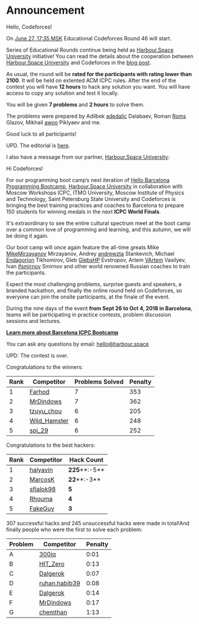 # Announcement

Hello, Codeforces!

On [June 27, 17:35 MSK](https://codeforces.com/https://www.timeanddate.com/worldclock/fixedtime.html?day=27&month=6&year=2018&hour=17&min=35&sec=0&p1=166) Educational Codeforces Round 46 will start. 

Series of Educational Rounds continue being held as [Harbour.Space University](https://codeforces.com/https://harbour.space/) initiative! You can read the details about the cooperation between [Harbour.Space University](https://codeforces.com/https://harbour.space/) and Codeforces in the [blog post](//codeforces.com/blog/entry/51208).

As usual, the round will be **rated for the participants with rating lower than 2100**. It will be held on extented ACM ICPC rules. After the end of the contest you will have **12 hours** to hack any solution you want. You will have access to copy any solution and test it locally.

You will be given **7 problems** and **2 hours** to solve them.

The problems were prepared by Adilbek [adedalic](https://codeforces.com/profile/adedalic "Master adedalic") Dalabaev, Roman [Roms](https://codeforces.com/profile/Roms "International Master Roms") Glazov, Mikhail [awoo](https://codeforces.com/profile/awoo "Candidate Master awoo") Piklyaev and me.

Good luck to all participants!

UPD. The editorial is [here](//codeforces.com/blog/entry/60288).

I also have a message from our partner, [Harbour.Space University](https://codeforces.com/https://harbour.space/):

Hi Codeforces!

For our programming boot camp’s next iteration of [Hello Barcelona Programming Bootcamp](http://in.harbour.space/icpc/acm-icpc-hello-barcelona-bootcamp-autumn-2018?utm_source=partners&utm_medium=codeforces), [Harbour.Space University](https://codeforces.com/https://harbour.space/) in collaboration with Moscow Workshops ICPC, ITMO University, Moscow Institute of Physics and Technology, Saint Petersburg State University and Codeforces is bringing the best training practices and coaches to Barcelona to prepare 150 students for winning medals in the next **ICPC World Finals**.

It's extraordinary to see the entire cultural spectrum meet at the boot camp over a common love of programming and learning, and this autumn, we will be doing it again.

Our boot camp will once again feature the all-time greats Mike [MikeMirzayanov](https://codeforces.com/profile/MikeMirzayanov "Headquarters, MikeMirzayanov") Mirzayanov, Andrey [andrewzta](https://codeforces.com/profile/andrewzta "Grandmaster andrewzta") Stankevich, Michael [Endagorion](https://codeforces.com/profile/Endagorion "International Grandmaster Endagorion") Tikhomirov, Gleb [GlebsHP](https://codeforces.com/profile/GlebsHP "International Grandmaster GlebsHP") Evstropov, Artem [VArtem](https://codeforces.com/profile/VArtem "International Grandmaster VArtem") Vasilyev, Ivan [ifsmirnov](https://codeforces.com/profile/ifsmirnov "Grandmaster ifsmirnov") Smirnov and other world renowned Russian coaches to train the participants.

Expect the most challenging problems, surprise guests and speakers, a branded hackathon, and finally the online round held on Codeforces, so everyone can join the onsite participants, at the finale of the event.

During the nine days of the event **from Sept 26 to Oct 4, 2018 in Barcelona**, teams will be participating in practice contests, problem discussion sessions and lectures.

[**Learn more about Barcelona ICPC Bootcamp**](http://in.harbour.space/icpc/acm-icpc-hello-barcelona-bootcamp-autumn-2018?utm_source=partners&utm_medium=codeforces)

You can ask any questions by email: [hello@harbour.space](https://codeforces.com/mailto:hello@harbour.space)

UPD: The contest is over.

Congratulations to the winners: 



| Rank | Competitor | Problems Solved | Penalty |
| --- | --- | --- | --- |
| 1 | [Farhod](https://codeforces.com/profile/Farhod "Master Farhod") | 7 | 353 |
| 2 | [MrDindows](https://codeforces.com/profile/MrDindows "International Grandmaster MrDindows") | 7 | 362 |
| 3 | [tzuyu_chou](https://codeforces.com/profile/tzuyu_chou "Candidate Master tzuyu_chou") | 6 | 205 |
| 4 | [Wild_Hamster](https://codeforces.com/profile/Wild_Hamster "Master Wild_Hamster") | 6 | 248 |
| 5 | [spj_29](https://codeforces.com/profile/spj_29 "Candidate Master spj_29") | 6 | 252 |

Congratulations to the best hackers: 



| Rank | Competitor | Hack Count |
| --- | --- | --- |
| 1 | [halyavin](https://codeforces.com/profile/halyavin "Legendary Grandmaster halyavin") | **225****:-5** |
| 2 | [MarcosK](https://codeforces.com/profile/MarcosK "Expert MarcosK") | **22****:-3** |
| 3 | [sfialok98](https://codeforces.com/profile/sfialok98 "Expert sfialok98") | **5** |
| 4 | [Rhouma](https://codeforces.com/profile/Rhouma "Specialist Rhouma") | **4** |
| 5 | [FakeGuy](https://codeforces.com/profile/FakeGuy "Pupil FakeGuy") | **3** |

 307 successful hacks and 245 unsuccessful hacks were made in total!And finally people who were the first to solve each problem: 



| Problem | Competitor | Penalty |
| --- | --- | --- |
| A | [300iq](https://codeforces.com/profile/300iq "International Grandmaster 300iq") | 0:01 |
| B | [HIT_Zero](https://codeforces.com/profile/HIT_Zero "Candidate Master HIT_Zero") | 0:13 |
| C | [Dalgerok](https://codeforces.com/profile/Dalgerok "Candidate Master Dalgerok") | 0:07 |
| D | [ruhan.habib39](https://codeforces.com/profile/ruhan.habib39 "Candidate Master ruhan.habib39") | 0:08 |
| E | [Dalgerok](https://codeforces.com/profile/Dalgerok "Candidate Master Dalgerok") | 0:14 |
| F | [MrDindows](https://codeforces.com/profile/MrDindows "International Grandmaster MrDindows") | 0:17 |
| G | [chemthan](https://codeforces.com/profile/chemthan "Grandmaster chemthan") | 1:13 |

